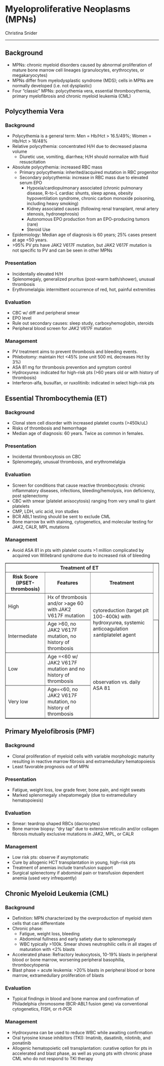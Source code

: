 # Myeloproliferative Neoplasms (MPNs)

Christina Snider

---

## Background
-	MPNs: chronic myeloid disorders caused by abnormal proliferation of mature bone marrow cell lineages (granulocytes, erythrocytes, or megakaryocytes)
-	MPNs differ from myelodysplastic syndrome (MDS); cells in MPNs are normally developed (i.e. not dysplastic)
-	Four “classic” MPNs: polycythemia vera, essential thrombocythemia, primary myelofibrosis and chronic myeloid leukemia (CML)

## Polycythemia Vera
### Background
-	Polycythemia is a general term: Men = Hb/Hct > 16.5/49%;  Women = Hb/Hct > 16/48%
-	Relative polycythemia: concentrated H/H due to decreased plasma volume
    -	Diuretic use, vomiting, diarrhea;  H/H should normalize with fluid resuscitation 
-	Absolute polycythemia: increased RBC mass
    -	Primary polycythemia: inherited/acquired mutation in RBC progenitor
    -	Secondary polycythemia: increase in RBC mass due to elevated serum EPO
        -	Hypoxia/cardiopulmonary associated (chronic pulmonary disease, R-to-L cardiac shunts, sleep apnea, obesity hypoventilation syndrome, chronic carbon monoxide poisoning, including heavy smoking)
        -	Kidney associated causes (following renal transplant, renal artery stenosis, hydronephrosis)
        -	Autonomous EPO production from an EPO-producing tumors (rare)
        -	Steroid Use
-	Epidemiology: Median age of diagnosis is 60 years; 25% cases present at age <50 years.
-	&gt;95% PV pts have JAK2 V617F mutation, but JAK2 V617F mutation is not specific to PV and can be seen in other MPNs

### Presentation
-	Incidentally elevated H/H 
-	Splenomegaly, generalized pruritus (post-warm bath/shower), unusual thrombosis
-	Erythromelalgia: intermittent occurrence of red, hot, painful extremities 

### Evaluation
-	CBC w/ diff and peripheral smear
-	EPO level
-	Rule out secondary causes: sleep study, carboxyhemoglobin, steroids
-	Peripheral blood screen for JAK2 V617F mutation

### Management
-	PV treatment aims to prevent thrombosis and bleeding events.  
-	Phlebotomy: maintain Hct <45% (one unit 500 mL decreases Hct by 3%)
-	ASA 81 mg for thrombosis prevention and symptom control
-	Hydroxyurea: indicated for high-risk pts (>60 years old or with history of thrombosis)
-	Interferon-alfa, busulfan, or ruxolitinib: indicated in select high-risk pts 

## Essential Thrombocythemia (ET)
### Background
-	Clonal stem cell disorder with increased platelet counts (>450k/uL) 
-	Risks of thrombosis and hemorrhage
-	Median age of diagnosis: 60 years. Twice as common in females.

### Presentation
-	Incidental thrombocytosis on CBC
-	Splenomegaly, unusual thrombosis, and erythromelalgia 

### Evaluation
-	Screen for conditions that cause reactive thrombocytosis: chronic inflammatory diseases, infections, bleeding/hemolysis, iron deficiency, post splenectomy
-	CBC with smear (platelet anisocytosis) ranging from very small to giant platelets
-	CMP, LDH, uric acid, iron studies 
-	BCR ABL1 testing should be sent to exclude CML
-	Bone marrow bx with staining, cytogenetics, and molecular testing for JAK2, CALR, MPL mutations

### Management
-	Avoid ASA 81 in pts with platelet counts >1 million complicated by acquired von Willebrand syndrome due to increased risk of bleeding

<table border="1">
  <tr><th colspan='3'>Treatment of ET</th></tr><tr>
    <th>Risk Score (IPSET-thrombosis)</th>
    <th>Features</th>
    <th>Treatment</th>
  </tr>
  <tr>
    <td>High</td>
    <td>Hx of thrombosis and/or &gt;age 60 with JAK2 V617F mutation</td>
    <td rowspan='2'>cytoreduction (target plt 100-400k) with hydroxyurea, systemic anticoagulation ±antiplatelet agent</td>
  </tr>
  <tr>
    <td>Intermediate</td>
    <td>Age &gt;60, no JAK2 V617F mutation, no history of thrombosis</td>
    <td></td>
  </tr>
  <tr>
    <td>Low</td>
    <td>Age =<60 w/ JAK2 V617F mutation and no history of thrombosis</td>
    <td rowspan='2'>observation vs. daily ASA 81</td>
  </tr>
  <tr><td>Very low</td>
  <td>Age=<60, no JAK2 V617F mutation, no history of thrombosis</td></tr>
</table>

## Primary Myelofibrosis (PMF)
### Background
-	Clonal proliferation of myeloid cells with variable morphologic maturity resulting in reactive marrow fibrosis and extramedullary hematopoiesis
-	Least favorable prognosis out of MPN

### Presentation
-	Fatigue, weight loss, low grade fever, bone pain, and night sweats
-	Marked splenomegaly ±hepatomegaly (due to extramedullary hematopoiesis)

### Evaluation
-	Smear: teardrop shaped RBCs (dacrocytes)
-	Bone marrow biopsy: “dry tap” due to extensive reticulin and/or collagen fibrosis mutually exclusive mutations in JAK2, MPL, or CALR
### Management
-	Low risk pts: observe if asymptomatic
-	Cure by allogenic HCT transplantation in young, high-risk pts
-	Treatment of anemias include transfusion support 
-	Surgical splenectomy if abdominal pain or transfusion dependent anemia (used very infrequently)

## Chronic Myeloid Leukemia (CML)
### Background
-	Definition: MPN characterized by the overproduction of myeloid stem cells that can differentiate
-	Chronic phase:
    -	Fatigue, weight loss, bleeding
    -	Abdominal fullness and early satiety due to splenomegaly
    -	WBC typically >100k. Smear shows neutrophilic cells in all stages of maturation with <2% blasts
-	Accelerated phase: Refractory leukocytosis, 10-19% blasts in peripheral blood or bone marrow, worsening peripheral basophilia, thrombocytopenia
-	Blast phase = acute leukemia: >20% blasts in peripheral blood or bone marrow, extramedullary proliferation of blasts

### Evaluation
-	Typical findings in blood and bone marrow and confirmation of Philadelphia chromosome (BCR-ABL1 fusion gene) via conventional cytogenetics, FISH, or rt-PCR

### Management
-	Hydroxyurea can be used to reduce WBC while awaiting confirmation
-	Oral tyrosine kinase inhibitors (TKI): Imatinib, dasatinib, nilotinib, and ponatinib
-	Allogenic hematopoietic cell transplantation: curative option for pts in accelerated and blast phase, as well as young pts with chronic phase CML who do not respond to TKI therapy 
